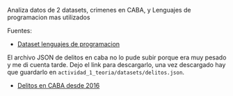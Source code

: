 Analiza datos de 2 datasets, crimenes en CABA, y Lenguajes de programacion mas utilizados

Fuentes:
- <a href="https://www.kaggle.com/muhammadkhalid/most-popular-programming-languages-since-2004">Dataset lenguajes de programacion</a>

El archivo JSON de delitos en caba no lo pude subir porque era muy pesado y me di cuenta tarde.
Dejo el link para descargarlo, una vez descargado hay que guardarlo en `actividad_1_teoria/datasets/delitos.json`.

- <a href="https://github.com/ramadis/delitos-caba/releases/download/3.0/delitos.json">Delitos en CABA desde 2016</a> 
